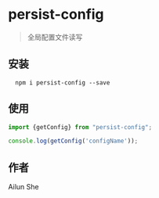 # persist-config

> 全局配置文件读写

## 安装

```shell
  npm i persist-config --save
```

## 使用

```ts
import {getConfig} from "persist-config";

console.log(getConfig('configName'));
```

## 作者
Ailun She
